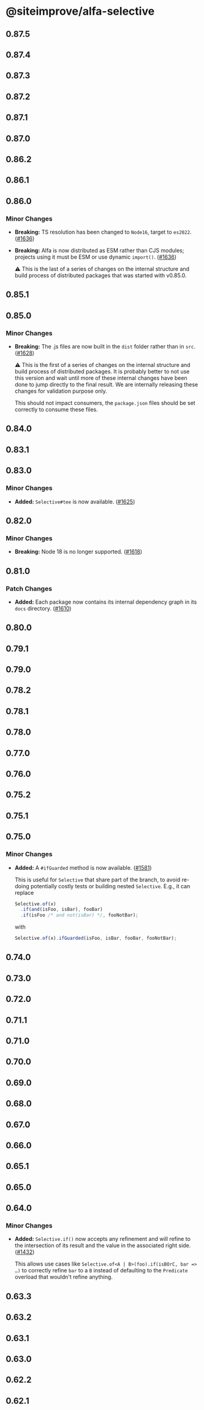 # @siteimprove/alfa-selective

## 0.87.5

## 0.87.4

## 0.87.3

## 0.87.2

## 0.87.1

## 0.87.0

## 0.86.2

## 0.86.1

## 0.86.0

### Minor Changes

- **Breaking:** TS resolution has been changed to `Node16`, target to `es2022`. ([#1636](https://github.com/Siteimprove/alfa/pull/1636))

- **Breaking:** Alfa is now distributed as ESM rather than CJS modules; projects using it must be ESM or use dynamic `import()`. ([#1636](https://github.com/Siteimprove/alfa/pull/1636))

  ⚠️ This is the last of a series of changes on the internal structure and build process of distributed packages that was started with v0.85.0.

## 0.85.1

## 0.85.0

### Minor Changes

- **Breaking:** The .js files are now built in the `dist` folder rather than in `src`. ([#1628](https://github.com/Siteimprove/alfa/pull/1628))

  ⚠️ This is the first of a series of changes on the internal structure and build process of distributed packages. It is probably better to not use this version and wait until more of these internal changes have been done to jump directly to the final result. We are internally releasing these changes for validation purpose only.

  This should not impact consumers, the `package.json` files should be set correctly to consume these files.

## 0.84.0

## 0.83.1

## 0.83.0

### Minor Changes

- **Added:** `Selective#tee` is now available. ([#1625](https://github.com/Siteimprove/alfa/pull/1625))

## 0.82.0

### Minor Changes

- **Breaking:** Node 18 is no longer supported. ([#1618](https://github.com/Siteimprove/alfa/pull/1618))

## 0.81.0

### Patch Changes

- **Added:** Each package now contains its internal dependency graph in its `docs` directory. ([#1610](https://github.com/Siteimprove/alfa/pull/1610))

## 0.80.0

## 0.79.1

## 0.79.0

## 0.78.2

## 0.78.1

## 0.78.0

## 0.77.0

## 0.76.0

## 0.75.2

## 0.75.1

## 0.75.0

### Minor Changes

- **Added:** A `#ifGuarded` method is now available. ([#1581](https://github.com/Siteimprove/alfa/pull/1581))

  This is useful for `Selective` that share part of the branch, to avoid re-doing potentially costly tests or building nested `Selective`. E.g., it can replace

  ```typescript
  Selective.of(x)
    .if(and(isFoo, isBar), fooBar)
    .if(isFoo /* and not(isBar) */, fooNotBar);
  ```

  with

  ```typescript
  Selective.of(x).ifGuarded(isFoo, isBar, fooBar, fooNotBar);
  ```

## 0.74.0

## 0.73.0

## 0.72.0

## 0.71.1

## 0.71.0

## 0.70.0

## 0.69.0

## 0.68.0

## 0.67.0

## 0.66.0

## 0.65.1

## 0.65.0

## 0.64.0

### Minor Changes

- **Added:** `Selective.if()` now accepts any refinement and will refine to the intersection of its result and the value in the associated right side. ([#1432](https://github.com/Siteimprove/alfa/pull/1432))

  This allows use cases like `Selective.of<A | B>(foo).if(isBOrC, bar => …)` to correctly refine `bar` to a `B` instead of defaulting to the `Predicate` overload that wouldn't refine anything.

## 0.63.3

## 0.63.2

## 0.63.1

## 0.63.0

## 0.62.2

## 0.62.1
